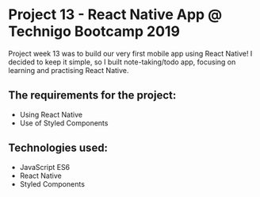 # Project 13 - React Native App @ Technigo Bootcamp 2019

Project week 13 was to build our very first mobile app using React Native! I decided to keep it simple, so I built note-taking/todo app, focusing on learning and practising React Native.

## The requirements for the project:

- Using React Native
- Use of Styled Components

## Technologies used:

- JavaScript ES6
- React Native
- Styled Components

